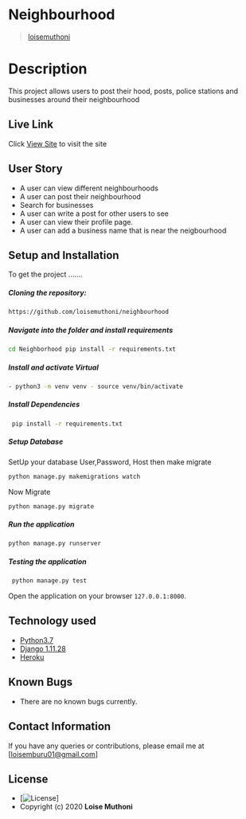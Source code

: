 # Neighbourhood
>[loisemuthoni](https://github.com/loisemuthoni/neighbourhood)  
  
# Description  
This project allows users to post their hood, posts, police stations and businesses around their neighbourhood
##  Live Link  
 Click [View Site](.....)  to visit the site
  
## User Story  
  
* A user can view different neighbourhoods  
* A user can post their neighbourhood   
* Search for businesses  
* A user can write a post for other users to see
* A user can view their profile page. 
* A user can add a business name that is near the neigbourhood 
  
  
## Setup and Installation  
To get the project .......  
  
##### Cloning the repository:  
```bash
https://github.com/loisemuthoni/neighbourhood
```
##### Navigate into the folder and install requirements  
 ```bash
 cd Neighborhood pip install -r requirements.txt 
 ```
##### Install and activate Virtual  
```bash
- python3 -m venv venv - source venv/bin/activate
```
##### Install Dependencies  
```bash
 pip install -r requirements.txt 
``` 
 ##### Setup Database  
  SetUp your database User,Password, Host then make migrate  
 ```bash 
python manage.py makemigrations watch
 ``` 
 Now Migrate
```bash
python manage.py migrate 
```
##### Run the application  
```bash
python manage.py runserver 
```
##### Testing the application  
```bash
 python manage.py test 
```
Open the application on your browser `127.0.0.1:8000`.  
  
 
## Technology used  
  
* [Python3.7](https://www.python.org/)  
* [Django 1.11.28](https://docs.djangoproject.com/en/2.2/)  
* [Heroku](https://heroku.com)  
  
  
## Known Bugs  
* There are no known bugs currently. 
  
## Contact Information   
If you have any queries or contributions, please email me at [loisemburu01@gmail.com]  
  
## License 
* [![License](https://img.shields.io/packagist/l/loopline-systems/closeio-api-wrapper.svg)]
* Copyright (c) 2020 **Loise Muthoni**